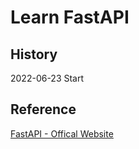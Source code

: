 # Learn FastAPI

## History
2022-06-23 Start

## Reference
[FastAPI - Offical Website](https://fastapi.tiangolo.com]) 
